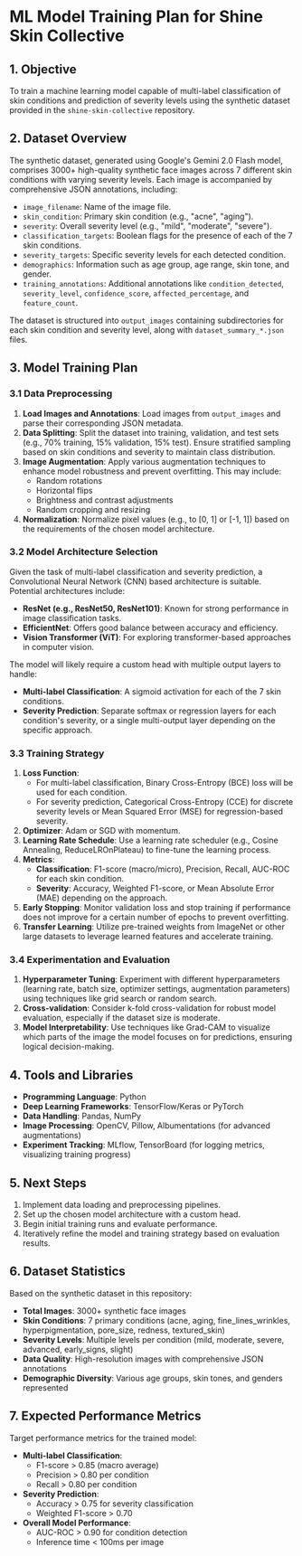 # ML Model Training Plan for Shine Skin Collective

## 1. Objective

To train a machine learning model capable of multi-label classification of skin conditions and prediction of severity levels using the synthetic dataset provided in the `shine-skin-collective` repository.

## 2. Dataset Overview

The synthetic dataset, generated using Google's Gemini 2.0 Flash model, comprises 3000+ high-quality synthetic face images across 7 different skin conditions with varying severity levels. Each image is accompanied by comprehensive JSON annotations, including:

- `image_filename`: Name of the image file.
- `skin_condition`: Primary skin condition (e.g., "acne", "aging").
- `severity`: Overall severity level (e.g., "mild", "moderate", "severe").
- `classification_targets`: Boolean flags for the presence of each of the 7 skin conditions.
- `severity_targets`: Specific severity levels for each detected condition.
- `demographics`: Information such as age group, age range, skin tone, and gender.
- `training_annotations`: Additional annotations like `condition_detected`, `severity_level`, `confidence_score`, `affected_percentage`, and `feature_count`.

The dataset is structured into `output_images` containing subdirectories for each skin condition and severity level, along with `dataset_summary_*.json` files.

## 3. Model Training Plan

### 3.1 Data Preprocessing

1.  **Load Images and Annotations**: Load images from `output_images` and parse their corresponding JSON metadata.
2.  **Data Splitting**: Split the dataset into training, validation, and test sets (e.g., 70% training, 15% validation, 15% test). Ensure stratified sampling based on skin conditions and severity to maintain class distribution.
3.  **Image Augmentation**: Apply various augmentation techniques to enhance model robustness and prevent overfitting. This may include:
    *   Random rotations
    *   Horizontal flips
    *   Brightness and contrast adjustments
    *   Random cropping and resizing
4.  **Normalization**: Normalize pixel values (e.g., to [0, 1] or [-1, 1]) based on the requirements of the chosen model architecture.

### 3.2 Model Architecture Selection

Given the task of multi-label classification and severity prediction, a Convolutional Neural Network (CNN) based architecture is suitable. Potential architectures include:

-   **ResNet (e.g., ResNet50, ResNet101)**: Known for strong performance in image classification tasks.
-   **EfficientNet**: Offers good balance between accuracy and efficiency.
-   **Vision Transformer (ViT)**: For exploring transformer-based approaches in computer vision.

The model will likely require a custom head with multiple output layers to handle:

-   **Multi-label Classification**: A sigmoid activation for each of the 7 skin conditions.
-   **Severity Prediction**: Separate softmax or regression layers for each condition's severity, or a single multi-output layer depending on the specific approach.

### 3.3 Training Strategy

1.  **Loss Function**: 
    *   For multi-label classification, Binary Cross-Entropy (BCE) loss will be used for each condition.
    *   For severity prediction, Categorical Cross-Entropy (CCE) for discrete severity levels or Mean Squared Error (MSE) for regression-based severity.
2.  **Optimizer**: Adam or SGD with momentum.
3.  **Learning Rate Schedule**: Use a learning rate scheduler (e.g., Cosine Annealing, ReduceLROnPlateau) to fine-tune the learning process.
4.  **Metrics**: 
    *   **Classification**: F1-score (macro/micro), Precision, Recall, AUC-ROC for each skin condition.
    *   **Severity**: Accuracy, Weighted F1-score, or Mean Absolute Error (MAE) depending on the approach.
5.  **Early Stopping**: Monitor validation loss and stop training if performance does not improve for a certain number of epochs to prevent overfitting.
6.  **Transfer Learning**: Utilize pre-trained weights from ImageNet or other large datasets to leverage learned features and accelerate training.

### 3.4 Experimentation and Evaluation

1.  **Hyperparameter Tuning**: Experiment with different hyperparameters (learning rate, batch size, optimizer settings, augmentation parameters) using techniques like grid search or random search.
2.  **Cross-validation**: Consider k-fold cross-validation for robust model evaluation, especially if the dataset size is moderate.
3.  **Model Interpretability**: Use techniques like Grad-CAM to visualize which parts of the image the model focuses on for predictions, ensuring logical decision-making.

## 4. Tools and Libraries

-   **Programming Language**: Python
-   **Deep Learning Frameworks**: TensorFlow/Keras or PyTorch
-   **Data Handling**: Pandas, NumPy
-   **Image Processing**: OpenCV, Pillow, Albumentations (for advanced augmentations)
-   **Experiment Tracking**: MLflow, TensorBoard (for logging metrics, visualizing training progress)

## 5. Next Steps

1.  Implement data loading and preprocessing pipelines.
2.  Set up the chosen model architecture with a custom head.
3.  Begin initial training runs and evaluate performance.
4.  Iteratively refine the model and training strategy based on evaluation results.

## 6. Dataset Statistics

Based on the synthetic dataset in this repository:

- **Total Images**: 3000+ synthetic face images
- **Skin Conditions**: 7 primary conditions (acne, aging, fine_lines_wrinkles, hyperpigmentation, pore_size, redness, textured_skin)
- **Severity Levels**: Multiple levels per condition (mild, moderate, severe, advanced, early_signs, slight)
- **Data Quality**: High-resolution images with comprehensive JSON annotations
- **Demographic Diversity**: Various age groups, skin tones, and genders represented

## 7. Expected Performance Metrics

Target performance metrics for the trained model:

- **Multi-label Classification**: 
  - F1-score > 0.85 (macro average)
  - Precision > 0.80 per condition
  - Recall > 0.80 per condition
- **Severity Prediction**:
  - Accuracy > 0.75 for severity classification
  - Weighted F1-score > 0.70
- **Overall Model Performance**:
  - AUC-ROC > 0.90 for condition detection
  - Inference time < 100ms per image
